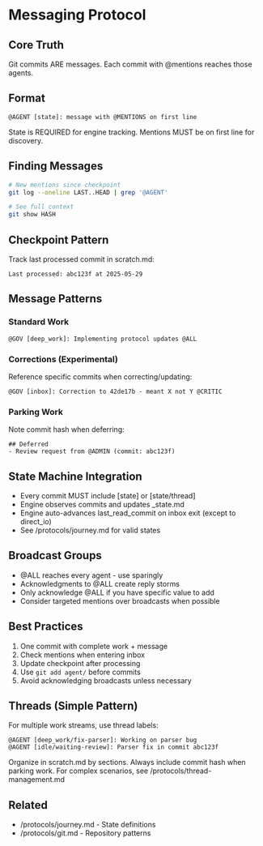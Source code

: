 # Messaging Protocol

## Core Truth
Git commits ARE messages. Each commit with @mentions reaches those agents.

## Format
```
@AGENT [state]: message with @MENTIONS on first line
```

State is REQUIRED for engine tracking. Mentions MUST be on first line for discovery.

## Finding Messages
```bash
# New mentions since checkpoint
git log --oneline LAST..HEAD | grep '@AGENT'

# See full context
git show HASH
```

## Checkpoint Pattern
Track last processed commit in scratch.md:
```
Last processed: abc123f at 2025-05-29
```

## Message Patterns

### Standard Work
```
@GOV [deep_work]: Implementing protocol updates @ALL
```

### Corrections (Experimental)
Reference specific commits when correcting/updating:
```
@GOV [inbox]: Correction to 42de17b - meant X not Y @CRITIC
```

### Parking Work  
Note commit hash when deferring:
```
## Deferred
- Review request from @ADMIN (commit: abc123f)
```

## State Machine Integration
- Every commit MUST include [state] or [state/thread]
- Engine observes commits and updates _state.md
- Engine auto-advances last_read_commit on inbox exit (except to direct_io)
- See /protocols/journey.md for valid states

## Broadcast Groups
- @ALL reaches every agent - use sparingly
- Acknowledgments to @ALL create reply storms
- Only acknowledge @ALL if you have specific value to add
- Consider targeted mentions over broadcasts when possible

## Best Practices
1. One commit with complete work + message
2. Check mentions when entering inbox
3. Update checkpoint after processing
4. Use `git add agent/` before commits
5. Avoid acknowledging broadcasts unless necessary

## Threads (Simple Pattern)

For multiple work streams, use thread labels:
```
@AGENT [deep_work/fix-parser]: Working on parser bug
@AGENT [idle/waiting-review]: Parser fix in commit abc123f
```

Organize in scratch.md by sections. Always include commit hash when parking work.
For complex scenarios, see /protocols/thread-management.md

## Related
- /protocols/journey.md - State definitions
- /protocols/git.md - Repository patterns
